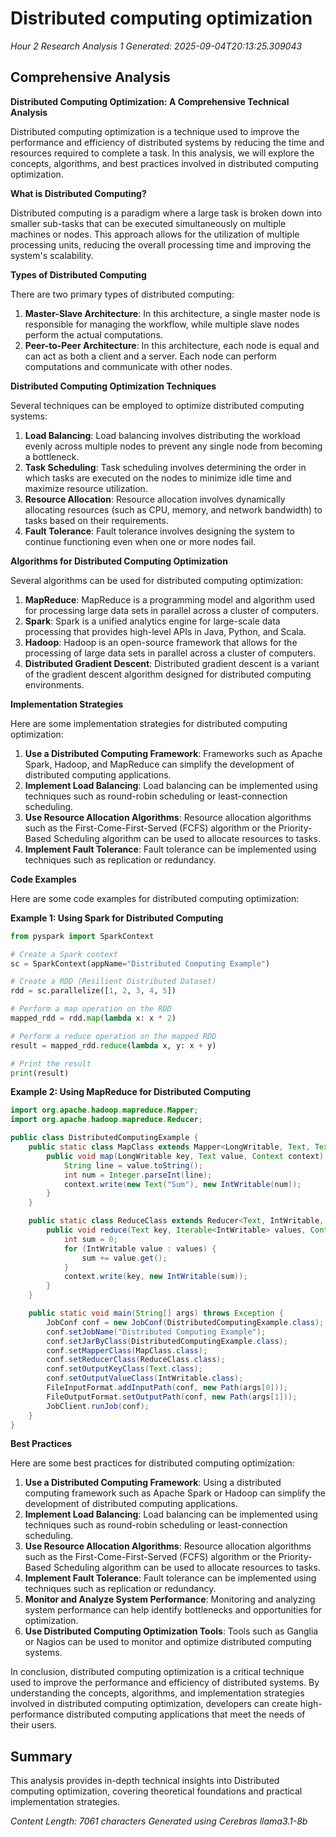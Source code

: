 # Distributed computing optimization
*Hour 2 Research Analysis 1*
*Generated: 2025-09-04T20:13:25.309043*

## Comprehensive Analysis
**Distributed Computing Optimization: A Comprehensive Technical Analysis**

Distributed computing optimization is a technique used to improve the performance and efficiency of distributed systems by reducing the time and resources required to complete a task. In this analysis, we will explore the concepts, algorithms, and best practices involved in distributed computing optimization.

**What is Distributed Computing?**

Distributed computing is a paradigm where a large task is broken down into smaller sub-tasks that can be executed simultaneously on multiple machines or nodes. This approach allows for the utilization of multiple processing units, reducing the overall processing time and improving the system's scalability.

**Types of Distributed Computing**

There are two primary types of distributed computing:

1.  **Master-Slave Architecture**: In this architecture, a single master node is responsible for managing the workflow, while multiple slave nodes perform the actual computations.
2.  **Peer-to-Peer Architecture**: In this architecture, each node is equal and can act as both a client and a server. Each node can perform computations and communicate with other nodes.

**Distributed Computing Optimization Techniques**

Several techniques can be employed to optimize distributed computing systems:

1.  **Load Balancing**: Load balancing involves distributing the workload evenly across multiple nodes to prevent any single node from becoming a bottleneck.
2.  **Task Scheduling**: Task scheduling involves determining the order in which tasks are executed on the nodes to minimize idle time and maximize resource utilization.
3.  **Resource Allocation**: Resource allocation involves dynamically allocating resources (such as CPU, memory, and network bandwidth) to tasks based on their requirements.
4.  **Fault Tolerance**: Fault tolerance involves designing the system to continue functioning even when one or more nodes fail.

**Algorithms for Distributed Computing Optimization**

Several algorithms can be used for distributed computing optimization:

1.  **MapReduce**: MapReduce is a programming model and algorithm used for processing large data sets in parallel across a cluster of computers.
2.  **Spark**: Spark is a unified analytics engine for large-scale data processing that provides high-level APIs in Java, Python, and Scala.
3.  **Hadoop**: Hadoop is an open-source framework that allows for the processing of large data sets in parallel across a cluster of computers.
4.  **Distributed Gradient Descent**: Distributed gradient descent is a variant of the gradient descent algorithm designed for distributed computing environments.

**Implementation Strategies**

Here are some implementation strategies for distributed computing optimization:

1.  **Use a Distributed Computing Framework**: Frameworks such as Apache Spark, Hadoop, and MapReduce can simplify the development of distributed computing applications.
2.  **Implement Load Balancing**: Load balancing can be implemented using techniques such as round-robin scheduling or least-connection scheduling.
3.  **Use Resource Allocation Algorithms**: Resource allocation algorithms such as the First-Come-First-Served (FCFS) algorithm or the Priority-Based Scheduling algorithm can be used to allocate resources to tasks.
4.  **Implement Fault Tolerance**: Fault tolerance can be implemented using techniques such as replication or redundancy.

**Code Examples**

Here are some code examples for distributed computing optimization:

**Example 1: Using Spark for Distributed Computing**

```python
from pyspark import SparkContext

# Create a Spark context
sc = SparkContext(appName="Distributed Computing Example")

# Create a RDD (Resilient Distributed Dataset)
rdd = sc.parallelize([1, 2, 3, 4, 5])

# Perform a map operation on the RDD
mapped_rdd = rdd.map(lambda x: x * 2)

# Perform a reduce operation on the mapped RDD
result = mapped_rdd.reduce(lambda x, y: x + y)

# Print the result
print(result)
```

**Example 2: Using MapReduce for Distributed Computing**

```java
import org.apache.hadoop.mapreduce.Mapper;
import org.apache.hadoop.mapreduce.Reducer;

public class DistributedComputingExample {
    public static class MapClass extends Mapper<LongWritable, Text, Text, IntWritable> {
        public void map(LongWritable key, Text value, Context context) throws IOException, InterruptedException {
            String line = value.toString();
            int num = Integer.parseInt(line);
            context.write(new Text("Sum"), new IntWritable(num));
        }
    }

    public static class ReduceClass extends Reducer<Text, IntWritable, Text, IntWritable> {
        public void reduce(Text key, Iterable<IntWritable> values, Context context) throws IOException, InterruptedException {
            int sum = 0;
            for (IntWritable value : values) {
                sum += value.get();
            }
            context.write(key, new IntWritable(sum));
        }
    }

    public static void main(String[] args) throws Exception {
        JobConf conf = new JobConf(DistributedComputingExample.class);
        conf.setJobName("Distributed Computing Example");
        conf.setJarByClass(DistributedComputingExample.class);
        conf.setMapperClass(MapClass.class);
        conf.setReducerClass(ReduceClass.class);
        conf.setOutputKeyClass(Text.class);
        conf.setOutputValueClass(IntWritable.class);
        FileInputFormat.addInputPath(conf, new Path(args[0]));
        FileOutputFormat.setOutputPath(conf, new Path(args[1]));
        JobClient.runJob(conf);
    }
}
```

**Best Practices**

Here are some best practices for distributed computing optimization:

1.  **Use a Distributed Computing Framework**: Using a distributed computing framework such as Apache Spark or Hadoop can simplify the development of distributed computing applications.
2.  **Implement Load Balancing**: Load balancing can be implemented using techniques such as round-robin scheduling or least-connection scheduling.
3.  **Use Resource Allocation Algorithms**: Resource allocation algorithms such as the First-Come-First-Served (FCFS) algorithm or the Priority-Based Scheduling algorithm can be used to allocate resources to tasks.
4.  **Implement Fault Tolerance**: Fault tolerance can be implemented using techniques such as replication or redundancy.
5.  **Monitor and Analyze System Performance**: Monitoring and analyzing system performance can help identify bottlenecks and opportunities for optimization.
6.  **Use Distributed Computing Optimization Tools**: Tools such as Ganglia or Nagios can be used to monitor and optimize distributed computing systems.

In conclusion, distributed computing optimization is a critical technique used to improve the performance and efficiency of distributed systems. By understanding the concepts, algorithms, and implementation strategies involved in distributed computing optimization, developers can create high-performance distributed computing applications that meet the needs of their users.

## Summary
This analysis provides in-depth technical insights into Distributed computing optimization, 
covering theoretical foundations and practical implementation strategies.

*Content Length: 7061 characters*
*Generated using Cerebras llama3.1-8b*

